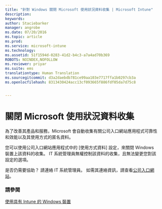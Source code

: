 ```yaml
---
title: "針對 Windows 關閉 Microsoft 使用狀況資料收集 | Microsoft Intune"
description: 
keywords: 
author: Staciebarker
manager: angrobe
ms.date: 07/20/2016
ms.topic: article
ms.prod: 
ms.service: microsoft-intune
ms.technology: 
ms.assetid: 51f1594d-0283-41d2-b4c3-a7a4ad70b369
ROBOTS: NOINDEX,NOFOLLOW
ms.reviewer: priyar
ms.suite: ems
translationtype: Human Translation
ms.sourcegitcommit: d3a2daebdb781ce99aa103e7717ffa1b0297cb3a
ms.openlocfilehash: 8313430424acc13cf093665f886fdf05da7d75c8


---
```



# 關閉 Microsoft 使用狀況資料收集

為了改善其產品和服務，Microsoft 會自動收集有關公司入口網站應用程式可靠性和效能以及其使用方式的匿名資料。

您可以使用公司入口網站應用程式中的 [使用方式資料] 設定，來關閉 Windows 裝置上該資料的收集。 IT 系統管理員無權控制該資料的收集，且無法變更您對該設定的選項。

是否仍需要協助？ 請連絡 IT 系統管理員。 如需其連絡資訊，請查看[公司入口網站](http://portal.manage.microsoft.com)。

### 請參閱
[使用具有 Intune 的 Windows 裝置](using-your-windows-device-with-intune.md)



<!--HONumber=Aug16_HO4-->


